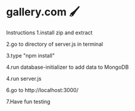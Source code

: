 # gallery.com 	:paintbrush:

Instructions
1.install zip and extract

2.go to directory of server.js in terminal

3.type "npm install"

4.run database-initializer to add data to MongoDB

4.run server.js

6.go to http://localhost:3000/

7.Have fun testing
